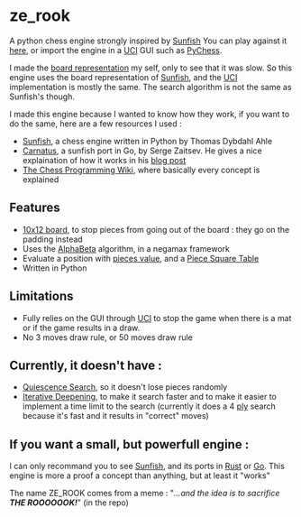 # ze_rook
A python chess engine strongly inspired by [Sunfish](https://github.com/thomasahle/sunfish)
You can play against it [here](https://lichess.org/@/ZE_ROOK), or import the engine in a [UCI](http://wbec-ridderkerk.nl/html/UCIProtocol.html) GUI such as [PyChess](pychess.org).

I made the [board representation](https://www.chessprogramming.org/Board_Representation) my self, only to see that it was slow. So this engine uses the board representation of [Sunfish](https://github.com/thomasahle/sunfish), and the [UCI](http://wbec-ridderkerk.nl/html/UCIProtocol.html) implementation is mostly the same. The search algorithm is not the same as Sunfish's though.

I made this engine because I wanted to know how they work, if you want to do the same, here are a few resources I used :
- [Sunfish](https://github.com/thomasahle/sunfish), a chess engine written in Python by Thomas Dybdahl Ahle
- [Carnatus](https://github.com/zserge/carnatus), a sunfish port in Go, by Serge Zaitsev. He gives a nice explaination of how it works in his [blog post](https://zserge.com/posts/carnatus)
- [The Chess Programming Wiki](https://www.chessprogramming.org/Main_Page), where basically every concept is explained

## Features
- [10x12 board](https://www.chessprogramming.org/10x12_Board), to stop pieces from going out of the board : they go on the padding instead
- Uses the [AlphaBeta](https://www.chessprogramming.org/Alpha-Beta#Negamax_Framework) algorithm, in a negamax framework
- Evaluate a position with [pieces value](https://www.chessprogramming.org/Material), and a [Piece Square Table](https://www.chessprogramming.org/Piece-Square_Tables)
- Written in Python

## Limitations
- Fully relies on the GUI through [UCI](http://wbec-ridderkerk.nl/html/UCIProtocol.html) to stop the game when there is a mat or if the game results in a draw.
- No 3 moves draw rule, or 50 moves draw rule

## Currently, it doesn't have :
- [Quiescence Search](https://www.chessprogramming.org/Quiescence_Search), so it doesn't lose pieces randomly
- [Iterative Deepening](https://www.chessprogramming.org/Iterative_Deepening), to make it search faster and to make it easier to implement a time limit to the search (currently it does a 4 [ply](https://www.chessprogramming.org/Ply) search because it's fast and it results in "correct" moves)

## If you want a small, but powerfull engine :
I can only recommand you to see [Sunfish](https://github.com/thomasahle/sunfish), and its ports in [Rust](https://github.com/Recursing/sunfish_rs) or [Go](https://github.com/zserge/carnatus). This engine is more a proof a concept than anything, but at least it "works"

The name ZE_ROOK comes from a meme : "*...and the idea is to sacrifice* ***THE ROOOOOOK!***" (in the repo)

